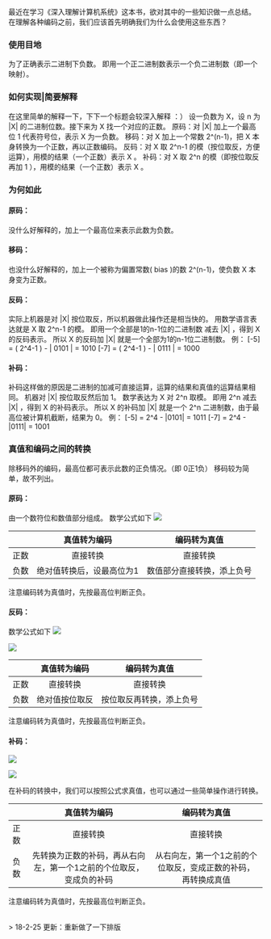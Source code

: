 最近在学习《深入理解计算机系统》这本书，欲对其中的一些知识做一点总结。
在理解各种编码之前，我们应该首先明确我们为什么会使用这些东西？
### 使用目地
为了正确表示二进制下负数。
即用一个正二进制数表示一个负二进制数（即一个映射）。

### 如何实现|简要解释
在这里简单的解释一下，下下一个标题会较深入解释 ：）
设一负数为 X，设 n 为 |X| 的二进制位数。接下来为 X 找一个对应的正数。
原码：对 |X| 加上一个最高位 1 代表符号位，表示 X 为一负数。
移码：对 X 加上一个常数 2^(n-1)，把 X 本身转换为一个正数，再以正数编码。
反码：对 X 取 2^n-1 的模（按位取反，方便运算），用模的结果（一个正数）表示 X 。
补码：对 X 取 2^n 的模（即按位取反再加 1 ），用模的结果（一个正数）表示 X 。

### 为何如此
#### **原码**：
没什么好解释的，加上一个最高位来表示此数为负数。
#### **移码**：
也没什么好解释的，加上一个被称为偏置常数( bias )的数 2^(n-1)，使负数 X 本身变为正数。
#### **反码**：
实际上机器是对 |X| 按位取反，所以机器做此操作还是相当快的。
用数学语言表达就是 X 取 2^n-1 的模。
即用一个全部是1的n-1位的二进制数 减去 |X| ，得到 X 的反码表示。
所以 X 的反码加 |X| 就是一个全部为1的n-1位二进制数。
例：
[-5] = ( 2^4-1 ) - | 0101 | = 1010
[-7] = ( 2^4-1 ) - | 0111 | = 1000
#### **补码**：
补码这样做的原因是二进制的加减可直接运算，运算的结果和真值的运算结果相同。
机器对 |X| 按位取反然后加 1。
数学表达为 X 对 2^n 取模。
即用 2^n 减去 |X| ，得到 X 的补码表示。
所以 X 的补码加 |X| 就是一个 2^n 二进制数，由于最高位被计算机截断，结果为 0。
例：
[-5] = 2^4 - |0101| = 1011
[-7] = 2^4 - |0111| = 1001

### 真值和编码之间的转换
除移码外的编码，最高位都可表示此数的正负情况。（即 0正1负）
移码较为简单，故不列出。
#### **原码**：
由一个数符位和数值部分组成。
数学公式如下
![](http://images2017.cnblogs.com/blog/1225237/201710/1225237-20171023000150052-1309094388.gif)

||真值转为编码|编码转为真值
|-|:-:|:-:
正数|直接转换|直接转换
负数|绝对值转换后，设最高位为1 | 数值部分直接转换，添上负号

注意编码转为真值时，先按最高位判断正负。

#### **反码**：
数学公式如下
![](http://images2017.cnblogs.com/blog/1225237/201710/1225237-20171023135104582-209643177.gif)

![](http://images2017.cnblogs.com/blog/1225237/201710/1225237-20171023000747256-1413799258.gif)

||真值转为编码|编码转为真值
|-|:-:|:-:
正数|直接转换|直接转换
负数|绝对值按位取反|按位取反再转换，添上负号

注意编码转为真值时，先按最高位判断正负。

#### **补码**：
![](http://images2017.cnblogs.com/blog/1225237/201710/1225237-20171023135308613-1259307333.gif)

![](http://images2017.cnblogs.com/blog/1225237/201710/1225237-20171023133951098-701175250.gif)


在补码的转换中，我们可以按照公式求真值，也可以通过一些简单操作进行转换。

||真值转为编码|编码转为真值
|-|:-:|:-:
正数|直接转换|直接转换
负数|先转换为正数的补码，再从右向左，第一个1之前的个位取反，变成负的补码|从右向左，第一个1之前的个位取反，变成正数的补码，再转换成真值

注意编码转为真值时，先按最高位判断正负。

<br />
> 18-2-25 更新：重新做了一下排版